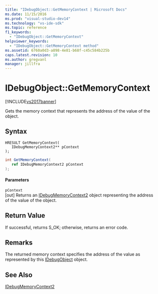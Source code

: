 ```yaml
---
title: "IDebugObject::GetMemoryContext | Microsoft Docs"
ms.date: 11/15/2016
ms.prod: "visual-studio-dev14"
ms.technology: "vs-ide-sdk"
ms.topic: reference
f1_keywords: 
  - "IDebugObject::GetMemoryContext"
helpviewer_keywords: 
  - "IDebugObject::GetMemoryContext method"
ms.assetid: 6760a0d3-a898-4e81-b68f-c45c584b225b
caps.latest.revision: 10
ms.author: gregvanl
manager: jillfra
---
```

# IDebugObject::GetMemoryContext
[!INCLUDE[vs2017banner](../../../includes/vs2017banner.md)]

Gets the memory context that represents the address of the value of the object.  
  
## Syntax  
  
```cpp#  
HRESULT GetMemoryContext(   
   IDebugMemoryContext2** pContext  
);  
```  
  
```csharp  
int GetMemoryContext(  
   ref IDebugMemoryContext2 pContext  
);  
```  
  
#### Parameters  
 `pContext`  
 [out] Returns an [IDebugMemoryContext2](../../../extensibility/debugger/reference/idebugmemorycontext2.md) object representing the address of the value of the object.  
  
## Return Value  
 If successful, returns S_OK; otherwise, returns an error code.  
  
## Remarks  
 The returned memory context specifies the address of the value as represented by this [IDebugObject](../../../extensibility/debugger/reference/idebugobject.md) object.  
  
## See Also  
 [IDebugMemoryContext2](../../../extensibility/debugger/reference/idebugmemorycontext2.md)
